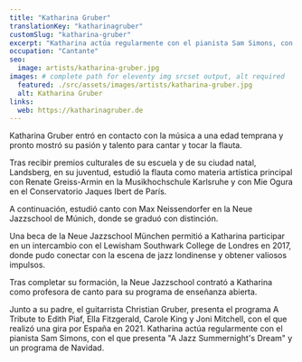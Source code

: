 ```yaml
---
title: "Katharina Gruber"
translationKey: "katharinagruber"
customSlug: "katharina-gruber"
excerpt: "Katharina actúa regularmente con el pianista Sam Simons, con el que presenta A Jazz Summernight's Dream y un programa de Navidad."
occupation: "Cantante"
seo:
  image: artists/katharina-gruber.jpg
images: # complete path for eleventy img srcset output, alt required
  featured: ./src/assets/images/artists/katharina-gruber.jpg
  alt: Katharina Gruber
links:
  web: https://katharinagruber.de
---
```


Katharina Gruber entró en contacto con la música a una edad temprana y pronto mostró su pasión y talento para cantar y tocar la flauta.

Tras recibir premios culturales de su escuela y de su ciudad natal, Landsberg, en su juventud, estudió la flauta como materia artística principal con Renate Greiss-Armin en la Musikhochschule Karlsruhe y con Mie Ogura en el Conservatorio Jaques Ibert de París.

A continuación, estudió canto con Max Neissendorfer en la Neue Jazzschool de Múnich, donde se graduó con distinción.

Una beca de la Neue Jazzschool München permitió a Katharina participar en un intercambio con el Lewisham Southwark College de Londres en 2017, donde pudo conectar con la escena de jazz londinense y obtener valiosos impulsos.

Tras completar su formación, la Neue Jazzschool contrató a Katharina como profesora de canto para su programa de enseñanza abierta.

Junto a su padre, el guitarrista Christian Gruber, presenta el programa A Tribute to Edith Piaf, Ella Fitzgerald, Carole King y Joni Mitchell, con el que realizó una gira por España en 2021.
Katharina actúa regularmente con el pianista Sam Simons, con el que presenta "A Jazz Summernight's Dream" y un programa de Navidad.
